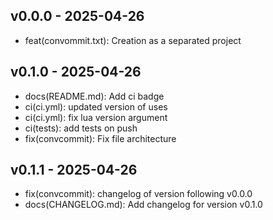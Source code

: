 ## v0.0.0 - 2025-04-26

- feat(convommit.txt): Creation as a separated project

## v0.1.0 - 2025-04-26

- docs(README.md): Add ci badge
- ci(ci.yml): updated version of uses
- ci(ci.yml): fix lua version argument
- ci(tests): add tests on push
- fix(convcommit): Fix file architecture

## v0.1.1 - 2025-04-26

- fix(convcommit): changelog of version following v0.0.0
- docs(CHANGELOG.md): Add changelog for version v0.1.0
